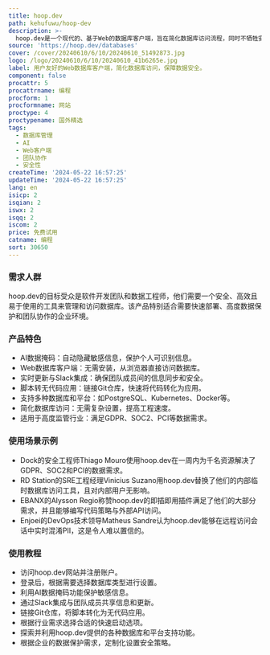 ```yaml
---
title: hoop.dev
path: kehufuwu/hoop-dev
description: >-
  hoop.dev是一个现代的、基于Web的数据库客户端，旨在简化数据库访问流程，同时不牺牲安全性。它通过AI数据掩码技术保护个人可识别信息，支持从浏览器即时登录访问数据库，无需安装等待。此外，它还提供实时更新和Slack集成，确保团队成员间的信息同步和安全。hoop.dev支持将脚本转化为无代码应用，通过链接Git仓库、嵌入变量来实现。它还提供了多种快速启动选项，如Kubernetes、Docker、Unix等，适用于金融科技、健康科技等高度监管的行业。
source: 'https://hoop.dev/databases'
cover: /cover/20240610/6/10/20240610_51492873.jpg
logo: /logo/20240610/6/10/20240610_41b6265e.jpg
label: 用户友好的Web数据库客户端，简化数据库访问，保障数据安全。
component: false
procattr: 5
procattrname: 编程
procform: 1
procformname: 网站
proctype: 4
proctypename: 国外精选
tags:
  - 数据库管理
  - AI
  - Web客户端
  - 团队协作
  - 安全性
createTime: '2024-05-22 16:57:25'
updateTime: '2024-05-22 16:57:25'
lang: en
isicp: 2
isqian: 2
iswx: 2
isqq: 2
iscom: 2
price: 免费试用
catname: 编程
sort: 30650
---
```




### 需求人群
hoop.dev的目标受众是软件开发团队和数据工程师，他们需要一个安全、高效且易于使用的工具来管理和访问数据库。该产品特别适合需要快速部署、高度数据保护和团队协作的企业环境。

### 产品特色
* AI数据掩码：自动隐藏敏感信息，保护个人可识别信息。
* Web数据库客户端：无需安装，从浏览器直接访问数据库。
* 实时更新与Slack集成：确保团队成员间的信息同步和安全。
* 脚本转无代码应用：链接Git仓库，快速将代码转化为应用。
* 支持多种数据库和平台：如PostgreSQL、Kubernetes、Docker等。
* 简化数据库访问：无需复杂设置，提高工程速度。
* 适用于高度监管行业：满足GDPR、SOC2、PCI等数据需求。

### 使用场景示例
* Dock的安全工程师Thiago Mouro使用hoop.dev在一周内为千名资源解决了GDPR、SOC2和PCI的数据需求。
* RD Station的SRE工程经理Vinicius Suzano用hoop.dev替换了他们的内部临时数据库访问工具，且对内部用户无影响。
* EBANX的Alysson Regio称赞hoop.dev的即插即用插件满足了他们的大部分需求，并且能够编写代码策略与外部API访问。
* Enjoei的DevOps技术领导Matheus Sandre认为hoop.dev能够在远程访问会话中实时混淆PII，这是令人难以置信的。

### 使用教程
* 访问hoop.dev网站并注册账户。
* 登录后，根据需要选择数据库类型进行设置。
* 利用AI数据掩码功能保护敏感信息。
* 通过Slack集成与团队成员共享信息和更新。
* 链接Git仓库，将脚本转化为无代码应用。
* 根据行业需求选择合适的快速启动选项。
* 探索并利用hoop.dev提供的各种数据库和平台支持功能。
* 根据企业的数据保护需求，定制化设置安全策略。

  
